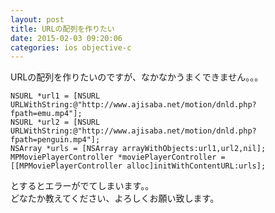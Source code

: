 ```yaml
---
layout: post
title: URLの配列を作りたい
date: 2015-02-03 09:20:06
categories: ios objective-c
---
```

<p>URLの配列を作りたいのですが、なかなかうまくできません。。。 </p>

<pre><code>NSURL *url1 = [NSURL URLWithString:@"http://www.ajisaba.net/motion/dnld.php?fpath=emu.mp4"]; 
NSURL *url2 = [NSURL URLWithString:@"http://www.ajisaba.net/motion/dnld.php?fpath=penguin.mp4"];      
NSArray *urls = [NSArray arrayWithObjects:url1,url2,nil]; 
MPMoviePlayerController *moviePlayerController = [[MPMoviePlayerController alloc]initWithContentURL:urls]; 
</code></pre>

<p>とするとエラーがでてしまいます。。 <br>
どなたか教えてください、よろしくお願い致します。</p>
